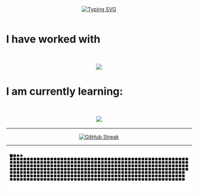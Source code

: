 <div align="center">
  <a href="https://git.io/typing-svg"><img src="https://readme-typing-svg.demolab.com?font=Roboto&duration=2000&pause=1000&color=1363DF&center=true&width=435&height=100&lines=Hello I'm Patryk+%F0%9F%91%8B" alt="Typing SVG" /></a>
</div>
<br />

# I have worked with

<br />
<p align="center">
  <a href="https://skillicons.dev">
    <img src="https://skillicons.dev/icons?i=rust,c,postman,git,js,ts,html,css,mongodb,docker,angular,py,java,spring,linux,vscode,idea,neovim,vim,mysql,postgresql" />
  </a>
</p>

###

# I am currently learning:
<br />
<p align="center">
  <a href="https://skillicons.dev">
    <img src="https://skillicons.dev/icons?i=go,kubernetes,gcp,jenkins,terraform" />
  </a>
</p>

* * *

<div align="center">
<!--- <a href="https://git.io/streak-stats"><img src="https://streak-stats.demolab.com?user=xMOROx&theme=dark&hide_border=true&border_radius=15&date_format=j%20M%5B%20Y%5D&exclude_days=Sun&background=45%2C0D63D9C5%2CCF27CEBD" alt="GitHub Streak" /></a> --->
  <a href="https://git.io/streak-stats"><img src="https://streak-stats.demolab.com?user=xMOROx&theme=tokyonight-duo&hide_border=true&border_radius=15&date_format=j%20M%5B%20Y%5D&exclude_days=Sun" alt="GitHub Streak" /></a>
</div>

* * *

<div align="center">
  <picture>
    <source media="(prefers-color-scheme: dark)" srcset="https://raw.githubusercontent.com/xMOROx/xMOROx/output/github-contribution-grid-snake-dark.svg" />
    <source media="(prefers-color-scheme: light)" srcset="https://raw.githubusercontent.com/xMOROx/xMOROx/output/github-contribution-grid-snake.svg" />
    <img alt="github-snake" src="github-contribution-grid-snake-dark.svg" />
  </picture>
</div>
